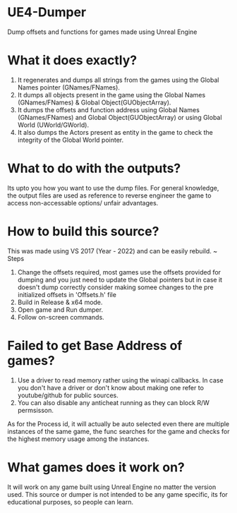 # UE4-Dumper
Dump offsets and functions for games made using Unreal Engine 

# What it does exactly?
1. It regenerates and dumps all strings from the games using the Global Names pointer (GNames/FNames).
2. It dumps all objects present in the game using the Global Names (GNames/FNames) & Global Object(GUObjectArray).
3. It dumps the offsets and function address using Global Names (GNames/FNames) and Global Object(GUObjectArray) or using Global World (UWorld/GWorld).
4. It also dumps the Actors present as entity in the game to check the integrity of the Global World pointer.

# What to do with the outputs?
Its upto you how you want to use the dump files. For general knowledge, the output files are used as reference to reverse engineer the game to access non-accessable options/ unfair advantages.

# How to build this source?
This was made using VS 2017 (Year - 2022) and can be easily rebuild.
~ Steps
1. Change the offsets required, most games use the offsets provided for dumping and you just need to update the Global pointers but in case it doesn't dump correctly consider making somee changes to the pre initialized offsets in 'Offsets.h' file
2. Build in Release & x64 mode.
3. Open game and Run dumper.
4. Follow on-screen commands.

# Failed to get Base Address of games?
1. Use a driver to read memory rather using the winapi callbacks. In case you don't have a driver or don't know about making one refer to youtube/github for public sources.
2. You can also disable any anticheat running as they can block R/W permsisson.

As for the Process id, it will actually be auto selected even there are multiple instances of the same game, the func searches for the game and checks for the highest memory usage among the instances.

# What games does it work on?
It will work on any game built using Unreal Engine no matter the version used. 
This source or dumper is not intended to be any game specific, its for educational purposes, so people can learn.
